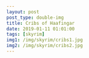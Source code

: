 ```yaml
---
layout: post
post_type: double-img
title: Cribs of Haafingar
date: 2019-01-11 01:01:00
tags: [skyrim]
img1: /img/skyrim/cribs1.jpg
img2: /img/skyrim/cribs2.jpg
---
```

